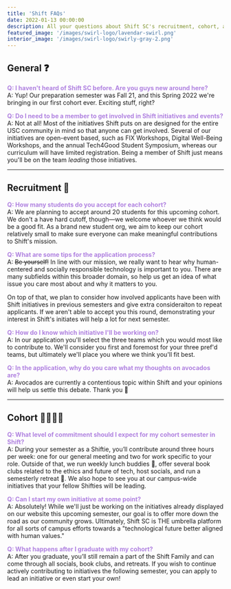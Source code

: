 ```yaml
---
title: 'Shift FAQs'
date: 2022-01-13 00:00:00
description: All your questions about Shift SC's recruitment, cohort, and community, answered❗️
featured_image: '/images/swirl-logo/lavendar-swirl.png'
interior_image: '/images/swirl-logo/swirly-gray-2.png'
---
```




## General ❓

<b style="color:#B082E0">Q: I haven't heard of Shift SC before. Are you guys new around here?</b> <br>
A: Yup! Our preparation semester was Fall 21, and this Spring 2022 we're bringing in our first cohort ever. Exciting stuff, right?

<b style="color:#B082E0">Q: Do I need to be a member to get involved in Shift initiatives and events?</b> <br>
A: Not at all! Most of the initiatives Shift puts on are designed for the entire USC community in mind so that anyone can get involved. Several of our initiatives are open-event based, such as FIX Workshops, Digital Well-Being Workshops, and the annual Tech4Good Student Symposium, whereas our curriculum will have limited registration. Being a member of Shift just means you'll be on the team *leading* those initiatives.

---


## Recruitment 📄

<b style="color:#B082E0">Q: How many students do you accept for each cohort?</b> <br>
A: We are planning to accept around 20 students for this upcoming cohort. We don't a have hard cutoff, though—we welcome whoever we think would be a good fit. As a brand new student org, we aim to keep our cohort relatively small to make sure everyone can make meaningful contributions to Shift's mission.

<b style="color:#B082E0">Q: What are some tips for the application process?</b> <br>
A: ~~Be yourself!~~ In line with our mission, we really want to hear why human-centered and socially responsible technology is important to you. There are many subfields within this broader domain, so help us get an idea of what issue you care most about and why it matters to you.

On top of that, we plan to consider how involved applicants have been with Shift initiatives in previous semesters and give extra consideraiton to repeat applicants. If we aren't able to accept you this round, demonstrating your interest in Shift's initiates will help a lot for next semester.

<b style="color:#B082E0">Q: How do I know which initiative I'll be working on?</b> <br>
A: In our application you'll select the three teams which you would most like to contribute to. We'll consider you first and foremost for your three pref'd teams, but ultimately we'll place you where we think you'll fit best.

<b style="color:#B082E0">Q: In the application, why do you care what my thoughts on avocados are?</b> <br>
A: Avocados are currently a contentious topic within Shift and your opinions will help us settle this debate. Thank you 🥑

---

## Cohort 👨‍👩‍👧‍👦

<b style="color:#B082E0">Q: What level of commitment should I expect for my cohort semester in Shift?</b> <br>
A: During your semester as a Shiftie, you’ll contribute around three hours per week: one for our general meeting and two for work specific to your role. Outside of that, we run weekly lunch buddies 🍱, offer several book clubs related to the ethics and future of tech, host socials, and run a semesterly retreat 🥳. We also hope to see you at our campus-wide initiatives that your fellow Shifties will be leading.

<b style="color:#B082E0">Q: Can I start my own initiative at some point?</b> <br>
A: Absolutely! While we'll just be working on the initiatives already displayed on our website this upcoming semester, our goal is to offer more down the road as our community grows. Ultimately, Shift SC is THE umbrella platform for all sorts of campus efforts towards a "technological future better aligned with human values."  

<b style="color:#B082E0">Q: What happens after I graduate with my cohort?</b> <br>
A: After you graduate, you’ll still remain a part of the Shift Family and can come through all socials, book clubs, and retreats. If you wish to continue actively contributing to initiatives the following semester, you can apply to lead an initiative or even start your own!